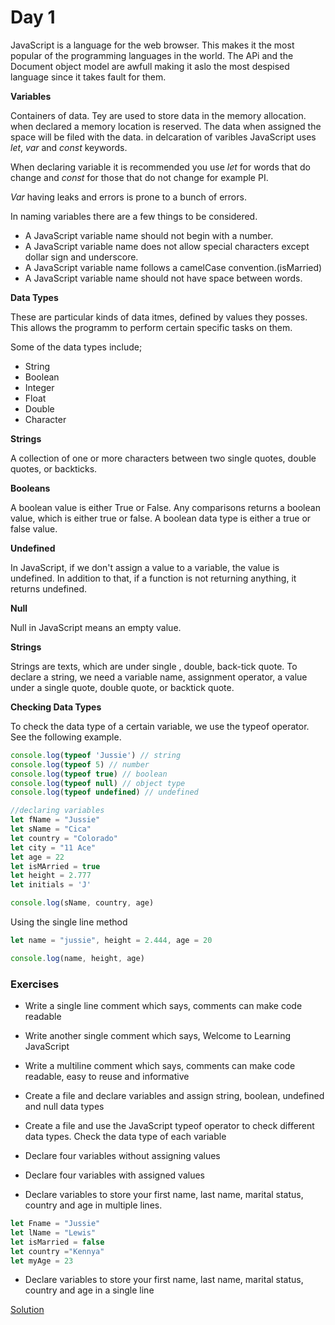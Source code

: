 # Day 1

JavaScript is a language for the web browser. This makes it the most popular of the programming languages in the world. The APi and the Document object model are awfull making it aslo the most despised language since it takes fault for them. 

**Variables**

Containers of data. Tey are used to store data in the memory allocation. when declared a memory location is reserved. The data when assigned the space will be filed with the data. in delcaration of varibles JavaScript uses _let_, _var_ and _const_ keywords.

When declaring variable it is recommended you use _let_ for words that do change and _const_ for those that do not change for example PI.

_Var_ having leaks and errors is prone to a bunch of errors.

In naming variables there are a few things to be considered.
- A JavaScript variable name should not begin with a number.
- A JavaScript variable name does not allow special characters except dollar sign and underscore.
- A JavaScript variable name follows a camelCase convention.(isMarried)
- A JavaScript variable name should not have space between words.


**Data Types**

These are particular kinds of data itmes, defined by values they posses. This allows the programm to perform certain specific tasks on them.

Some of the data types include;
- String 
- Boolean 
- Integer
- Float 
- Double 
- Character

**Strings**

A collection of one or more characters between two single quotes, double quotes, or backticks.

**Booleans**

A boolean value is either True or False. Any comparisons returns a boolean value, which is either true or false. A boolean data type is either a true or false value.

**Undefined**

In JavaScript, if we don't assign a value to a variable, the value is undefined. In addition to that, if a function is not returning anything, it returns undefined.

**Null**

Null in JavaScript means an empty value.

**Strings**

Strings are texts, which are under single , double, back-tick quote. To declare a string, we need a variable name, assignment operator, a value under a single quote, double quote, or backtick quote. 

**Checking Data Types**

To check the data type of a certain variable, we use the typeof operator. See the following example.

```js
console.log(typeof 'Jussie') // string
console.log(typeof 5) // number
console.log(typeof true) // boolean
console.log(typeof null) // object type
console.log(typeof undefined) // undefined

```

```js
//declaring variables 
let fName = "Jussie"
let sName = "Cica"
let country = "Colorado"
let city = "11 Ace"
let age = 22
let isMArried = true
let height = 2.777
let initials = 'J'

console.log(sName, country, age)
```

Using the single line method

```js
let name = "jussie", height = 2.444, age = 20

console.log(name, height, age)
```
### Exercises

- Write a single line comment which says, comments can make code readable

- Write another single comment which says, Welcome to Learning JavaScript

- Write a multiline comment which says, comments can make code readable, easy to reuse and informative

- Create a file and declare variables and assign string, boolean, undefined and null data types

- Create a file and use the JavaScript typeof operator to check different data types. Check the data type of each variable

- Declare four variables without assigning values

- Declare four variables with assigned values

- Declare variables to store your first name, last name, marital status, country and age in multiple lines.

```js
let Fname = "Jussie"
let lName = "Lewis"
let isMarried = false
let country ="Kennya"
let myAge = 23
```

- Declare variables to store your first name, last name, marital status, country and age in a single line

[Solution](./solutions.js)
